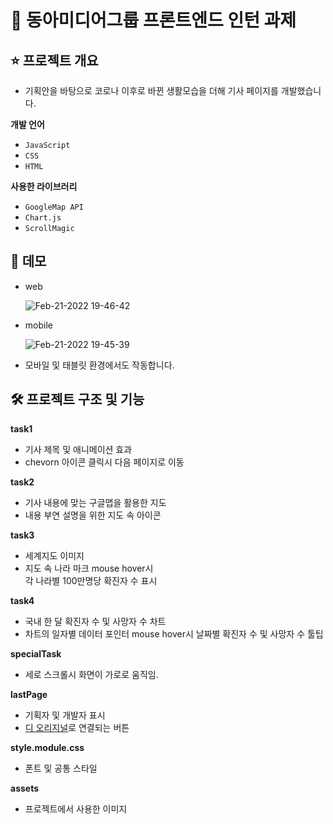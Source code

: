 # 🙋 동아미디어그룹 프론트엔드 인턴 과제

## ⭐️ 프로젝트 개요

- 기획안을 바탕으로 코로나 이후로 바뀐 생활모습을 더해 기사 페이지를 개발했습니다.

**개발 언어**

- `JavaScript`
- `CSS`
- `HTML`

**사용한 라이브러리**

- `GoogleMap API`
- `Chart.js`
- `ScrollMagic`

## 🏃 데모

- web
 
    ![Feb-21-2022 19-46-42](https://user-images.githubusercontent.com/49189226/154940284-5a8c37e7-8f86-4501-ab3e-dc315d1b49c2.gif)
- mobile

    ![Feb-21-2022 19-45-39](https://user-images.githubusercontent.com/49189226/154940178-efc2d449-d814-4e30-a01a-1a04c665a1c7.gif)
- 모바일 및 태블릿 환경에서도 작동합니다.

## 🛠 프로젝트 구조 및 기능

**task1**

- 기사 제목 및 애니메이션 효과
- chevorn 아이콘 클릭시 다음 페이지로 이동

**task2**

- 기사 내용에 맞는 구글맵을 활용한 지도
- 내용 부연 설명을 위한 지도 속 아이콘

**task3**

- 세계지도 이미지
- 지도 속 나라 마크 mouse hover시  
  각 나라별 100만명당 확진자 수 표시

**task4**

- 국내 한 달 확진자 수 및 사망자 수 차트
- 차트의 일자별 데이터 포인터 mouse hover시 날짜별 확진자 수 및 사망자 수 툴팁

**specialTask**

- 세로 스크롤시 화면이 가로로 움직임.

**lastPage**

- 기획자 및 개발자 표시
- [디 오리지널](https://original.donga.com/)로 연결되는 버튼

**style.module.css**

- 폰트 및 공통 스타일

**assets**

- 프로젝트에서 사용한 이미지


